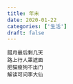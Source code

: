 ```yaml
---
title: 年末
date: 2020-01-22
categories: ['生活']
draft: false
---
```


```
腊月最后剩几天
路上行人罩遮面
肥猫瘦狗不出门
解读可问李大仙
```
